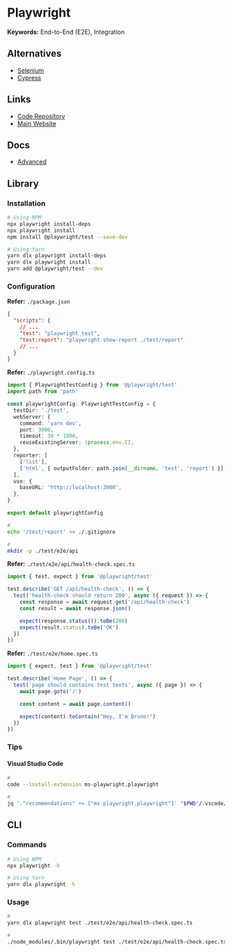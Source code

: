 # Playwright

**Keywords:** End-to-End (E2E), Integration

## Alternatives

- [Selenium](/selenium/README.md)
- [Cypress](/cypress/README.md)

## Links

- [Code Repository](https://github.com/microsoft/playwright)
- [Main Website](https://playwright.dev/)

## Docs

- [Advanced](https://playwright.dev/docs/test-advanced)

## Library

### Installation

```sh
# Using NPM
npx playwright install-deps
npx playwright install
npm install @playwright/test --save-dev

# Using Yarn
yarn dlx playwright install-deps
yarn dlx playwright install
yarn add @playwright/test --dev
```

### Configuration

**Refer:** `./package.json`

```json
{
  "scripts": {
    // ...
    "test": "playwright test",
    "test:report": "playwright show-report ./test/report"
    // ...
  }
}
```

**Refer:** `./playwright.config.ts`

```ts
import { PlaywrightTestConfig } from '@playwright/test'
import path from 'path'

const playwrightConfig: PlaywrightTestConfig = {
  testDir: './test',
  webServer: {
    command: 'yarn dev',
    port: 3000,
    timeout: 30 * 1000,
    reuseExistingServer: !process.env.CI,
  },
  reporter: [
    ['list'],
    ['html', { outputFolder: path.join(__dirname, 'test', 'report') }],
  ],
  use: {
    baseURL: 'http://localhost:3000',
  },
}

export default playwrightConfig
```

```sh
#
echo '/test/report' >> ./.gitignore

#
mkdir -p ./test/e2e/api
```

**Refer:** `./test/e2e/api/health-check.spec.ts`

```ts
import { test, expect } from '@playwright/test'

test.describe('GET /api/health-check', () => {
  test('health-check should return 200', async ({ request }) => {
    const response = await request.get('/api/health-check')
    const result = await response.json()

    expect(response.status()).toBe(200)
    expect(result.status).toBe('OK')
  })
})
```

**Refer:** `./test/e2e/home.spec.ts`

```ts
import { expect, test } from '@playwright/test'

test.describe('Home Page', () => {
  test('page should contains test texts', async ({ page }) => {
    await page.goto('/')

    const content = await page.content()

    expect(content).toContain("Hey, I'm Bruno!")
  })
})
```

### Tips

#### Visual Studio Code

```sh
#
code --install-extension ms-playwright.playwright

#
jq '."recommendations" += ["ms-playwright.playwright"]' "$PWD"/.vscode/extensions.json | sponge "$PWD"/.vscode/extensions.json
```

## CLI

### Commands

```sh
# Using NPM
npx playwright -h

# Using Yarn
yarn dlx playwright -h
```

### Usage

```sh
#
yarn dlx playwright test ./test/e2e/api/health-check.spec.ts

#
./node_modules/.bin/playwright test ./test/e2e/api/health-check.spec.ts
```
